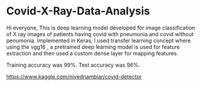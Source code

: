 # Covid-X-Ray-Data-Analysis
Hi everyone,
This is deep learning model developed for image classification of X ray images of patients having covid with pneumonia and covid without penumonia. 
Implemented in Keras, I used transfer learning concept where using the vgg16 , a pretrained deep learning model is used for feature extraction and then used a custom dense layer for mapping features.

Training accuracy was 99%. Test accuracy was 96%. 

https://www.kaggle.com/nivednambiar/covid-detector
